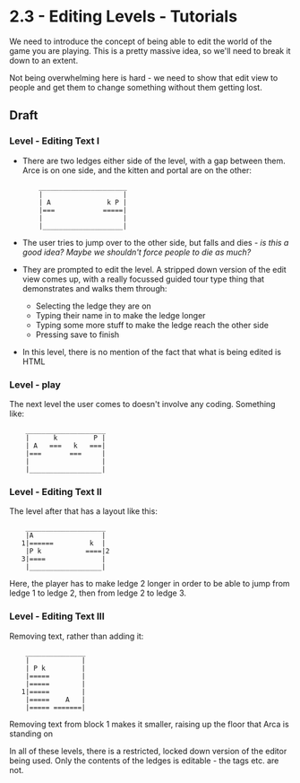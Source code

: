 # 2.3 - Editing Levels - Tutorials

We need to introduce the concept of being able to edit the world of the
game you are playing. This is a pretty massive idea, so we'll need to
break it down to an extent.

Not being overwhelming here is hard - we need to show that edit view to
people and get them to change something without them getting lost.

## Draft
### Level - Editing Text I
* There are two ledges either side of the level, with a gap between
    them. Arce is on one side, and the kitten and portal are on the
    other:

    ```
        ______________________
        |                    |
        | A              k P |
        |===            =====|
        |                    |
        |____________________|
    ```
* The user tries to jump over to the other side, but falls and dies -
    *is this a good idea? Maybe we shouldn't force people to die as
    much?*
* They are prompted to edit the level. A stripped down version of the
    edit view comes up, with a really focussed guided tour type thing
    that demonstrates and walks them through:
  * Selecting the ledge they are on
  * Typing their name in to make the ledge longer
  * Typing some more stuff to make the ledge reach the other side
  * Pressing save to finish
* In this level, there is no mention of the fact that what is being
    edited is HTML

### Level - play
The next level the user comes to doesn't involve any coding. Something
like:
```
    ____________________
    |      k         P |
    | A   ===   k   ===|
    |===       ===     |
    |                  |
    |__________________|
```

### Level - Editing Text II
The level after that has a layout like this:
```
    ____________________
    |A                 |
   1|======         k  |
    |P k           ====|2
   3|====              |
    |__________________|
```

Here, the player has to make ledge 2 longer in order to be able to jump
from ledge 1 to ledge 2, then from ledge 2 to ledge 3.

### Level - Editing Text III
Removing text, rather than adding it:
```
    _______________
    |             |
    | P k         |
    |=====        |
    |=====        |
   1|=====        |
    |=====    A   |
    |===== =======|
```

Removing text from block 1 makes it smaller, raising up the floor that Arca is standing on

In all of these levels, there is a restricted, locked down version of
the editor being used. Only the contents of the ledges is editable - the
tags etc. are not.

